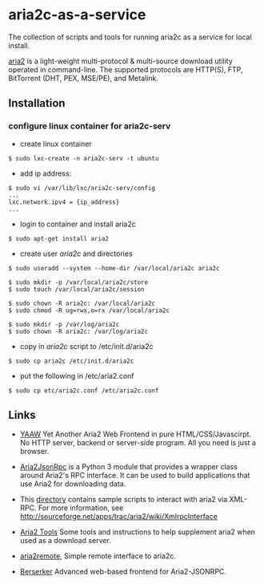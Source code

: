 aria2c-as-a-service
===================

The collection of scripts and tools for running aria2c as a service for local install.

[aria2](http://sourceforge.net/apps/trac/aria2/wiki) is a light-weight multi-protocol & multi-source download utility operated in command-line. The supported protocols are HTTP(S), FTP, BitTorrent (DHT, PEX, MSE/PE), and Metalink.

## Installation

### configure linux container for aria2c-serv

- create linux container
```shell
$ sudo lxc-create -n aria2c-serv -t ubuntu
```

- add ip address:
```shell
$ sudo vi /var/lib/lxc/aria2c-serv/config 
...
lxc.network.ipv4 = {ip_address} 
...
```

- login to container and install aria2c
```shell
$ sudo apt-get install aria2
```

- create user _aria2c_ and directories
```shell
$ sudo useradd --system --home-dir /var/local/aria2c aria2c

$ sudo mkdir -p /var/local/aria2c/store
$ sudo touch /var/local/aria2c/session

$ sudo chown -R aria2c: /var/local/aria2c
$ sudo chmod -R ug=rwx,o=rx /var/local/aria2c

$ sudo mkdir -p /var/log/aria2c
$ sudo chown -R aria2c: /var/log/aria2c
```

- copy in _aria2c_ script to /etc/init.d/aria2c
```shell
$ sudo cp aria2c /etc/init.d/aria2c
```

- put the following in /etc/aria2.conf
```shell
$ sudo cp etc/aria2c.conf /etc/aria2c.conf
```

## Links

- [YAAW](https://github.com/binux/yaaw) Yet Another Aria2 Web Frontend in pure HTML/CSS/Javascirpt. No HTTP server, backend or server-side program. All you need is just a browser.

- [Aria2JsonRpc](http://xyne.archlinux.ca/projects/python3-aria2jsonrpc/) is a Python 3 module that provides a wrapper class around Aria2's RPC interface. It can be used to build applications that use Aria2 for downloading data.

- This [directory](https://github.com/tatsuhiro-t/aria2/tree/master/doc/xmlrpc) contains sample scripts to interact with aria2 via XML-RPC. For more information, see http://sourceforge.net/apps/trac/aria2/wiki/XmlrpcInterface

- [Aria2 Tools](https://github.com/nmbooker/aria2-tools) Some tools and instructions to help supplement aria2 when used as a download server.

- [aria2remote](https://code.google.com/p/aria2remote/), Simple remote interface to aria2c.

- [Berserker](https://github.com/adityamukho/Berserker) Advanced web-based frontend for Aria2-JSONRPC.




